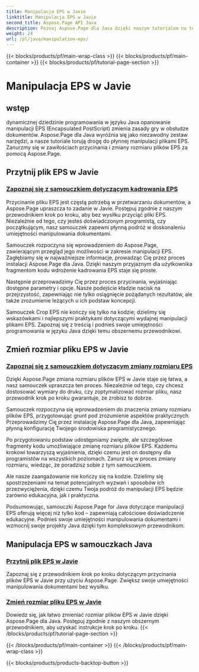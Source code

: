 ```yaml
---
title: Manipulacja EPS w Javie
linktitle: Manipulacja EPS w Javie
second_title: Aspose.Page API Java
description: Poznaj Aspose.Page dla Java dzięki naszym tutorialom na temat manipulacji EPS. Przycinaj i zmieniaj rozmiar plików EPS bez wysiłku dzięki szczegółowym przewodnikom, które zwiększą Twoje umiejętności pracy z dokumentacją.
weight: 24
url: /pl/java/manipulation-eps/
---
```


{{< blocks/products/pf/main-wrap-class >}}
{{< blocks/products/pf/main-container >}}
{{< blocks/products/pf/tutorial-page-section >}}

# Manipulacja EPS w Javie


## wstęp

dynamicznej dziedzinie programowania w języku Java opanowanie manipulacji EPS (Encapsulated PostScript) zmienia zasady gry w obsłudze dokumentów. Aspose.Page dla Java wyróżnia się jako niezawodny zestaw narzędzi, a nasze tutoriale torują drogę do płynnej manipulacji plikami EPS. Zanurzmy się w zawiłościach przycinania i zmiany rozmiaru plików EPS za pomocą Aspose.Page.

## Przytnij plik EPS w Javie

### [Zapoznaj się z samouczkiem dotyczącym kadrowania EPS](./crop/)

Przycinanie pliku EPS jest częstą potrzebą w przetwarzaniu dokumentów, a Aspose.Page upraszcza to zadanie w Javie. Postępuj zgodnie z naszym przewodnikiem krok po kroku, aby bez wysiłku przyciąć pliki EPS. Niezależnie od tego, czy jesteś doświadczonym programistą, czy początkującym, nasz samouczek zapewni płynną podróż w doskonaleniu umiejętności manipulowania dokumentami.

Samouczek rozpoczyna się wprowadzeniem do Aspose.Page, zawierającym przegląd jego możliwości w zakresie manipulacji EPS. Zagłębiamy się w najważniejsze informacje, prowadząc Cię przez proces instalacji Aspose.Page dla Java. Dzięki naszym przyjaznym dla użytkownika fragmentom kodu wdrożenie kadrowania EPS staje się proste.

Następnie przeprowadzimy Cię przez proces przycinania, wyjaśniając dostępne parametry i opcje. Nasze podejście kładzie nacisk na przejrzystość, zapewniając nie tylko osiągnięcie pożądanych rezultatów, ale także zrozumienie leżących u ich podstaw koncepcji.

Samouczek Crop EPS nie kończy się tylko na kodzie; dzielimy się wskazówkami i najlepszymi praktykami dotyczącymi wydajnej manipulacji plikami EPS. Zapoznaj się z treścią i podnieś swoje umiejętności programowania w języku Java dzięki temu obszernemu przewodnikowi.

## Zmień rozmiar pliku EPS w Javie

### [Zapoznaj się z samouczkiem dotyczącym zmiany rozmiaru EPS](./resize/)

Dzięki Aspose.Page zmiana rozmiaru plików EPS w Javie staje się łatwa, a nasz samouczek upraszcza ten proces. Niezależnie od tego, czy chcesz dostosować wymiary do druku, czy zoptymalizować rozmiar pliku, nasz przewodnik krok po kroku gwarantuje, że zrobisz to dobrze.

Samouczek rozpoczyna się wprowadzeniem do znaczenia zmiany rozmiaru plików EPS, przygotowując grunt pod zrozumienie aspektów praktycznych. Przeprowadzimy Cię przez instalację Aspose.Page dla Java, zapewniając płynną konfigurację Twojego środowiska programistycznego.

Po przygotowaniu podstaw udostępniamy zwięzłe, ale szczegółowe fragmenty kodu umożliwiające zmianę rozmiaru plików EPS. Każdemu krokowi towarzyszą wyjaśnienia, dzięki czemu jest on dostępny dla programistów na wszystkich poziomach. Zanurz się w proces zmiany rozmiaru, wiedząc, że poradzisz sobie z tym samouczkiem.

Ale nasze zaangażowanie nie kończy się na kodzie. Dzielimy się spostrzeżeniami na temat potencjalnych wyzwań i sposobów ich przezwyciężenia, dzięki czemu Twoja podróż do manipulacji EPS będzie zarówno edukacyjna, jak i praktyczna.

Podsumowując, samouczki Aspose.Page for Java dotyczące manipulacji EPS oferują więcej niż tylko kod – zapewniają całościowe doświadczenie edukacyjne. Podnieś swoje umiejętności manipulowania dokumentami i wzmocnij swoje projekty Java dzięki tym kompleksowym przewodnikom.
## Manipulacja EPS w samouczkach Java
### [Przytnij plik EPS w Javie](./crop/)
Zapoznaj się z przewodnikiem krok po kroku dotyczącym przycinania plików EPS w Javie przy użyciu Aspose.Page. Zwiększ swoje umiejętności manipulowania dokumentami bez wysiłku. 
### [Zmień rozmiar pliku EPS w Javie](./resize/)
Dowiedz się, jak łatwo zmieniać rozmiar plików EPS w Javie dzięki Aspose.Page dla Java. Postępuj zgodnie z naszym obszernym przewodnikiem, aby uzyskać instrukcje krok po kroku.
{{< /blocks/products/pf/tutorial-page-section >}}

{{< /blocks/products/pf/main-container >}}
{{< /blocks/products/pf/main-wrap-class >}}

{{< blocks/products/products-backtop-button >}}
